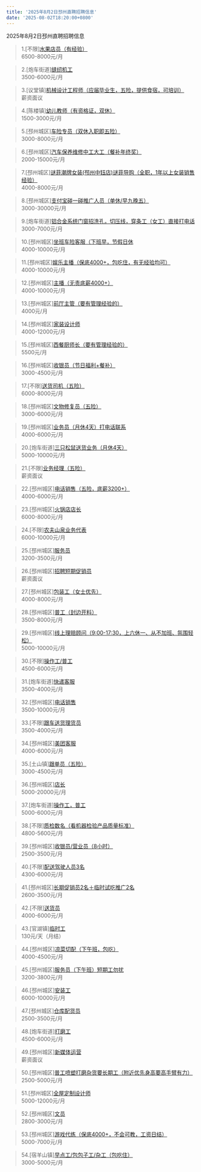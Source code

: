 ```yaml
---
title: '2025年8月2日邳州直聘招聘信息'
date: '2025-08-02T18:20:00+0800'
---
```

2025年8月2日邳州直聘招聘信息
<!--more-->
>1.[不限][水果店员（有经验）](https://www.pizhouzhipin.com/job/40324)<br>
>6500-8000元/月

>2.[炮车街道][缝纫机工](https://www.pizhouzhipin.com/job/36949)<br>
>3500-6000元/月

>3.[议堂镇][机械设计工程师（应届毕业生，五险，提供食宿，可培训）](https://www.pizhouzhipin.com/job/24647)<br>
>薪资面议

>4.[陈楼镇][幼儿教师（有资格证，双休）](https://www.pizhouzhipin.com/job/39082)<br>
>1500-3000元/月

>5.[邳州城区][车险专员（双休入职即五险）](https://www.pizhouzhipin.com/job/35369)<br>
>3000-8000元/月

>6.[邳州城区][汽车保养维修中工大工（餐补年终奖）](https://www.pizhouzhipin.com/job/32157)<br>
>2000-15000元/月

>7.[邳州城区][谜菲潮牌女装(邳州中钰店)谜菲导购（全职，1年以上女装销售经验）](https://www.pizhouzhipin.com/job/38882)<br>
>4000-8000元/月

>8.[邳州城区][支付宝碰一碰推广人员（单休/早九晚五）](https://www.pizhouzhipin.com/job/41789)<br>
>3000-30000元/月

>9.[炮车街道][铝合金系统门窗招洗孔，切压线，穿条工（女工）直接打电话](https://www.pizhouzhipin.com/job/41268)<br>
>3000-7000元/月

>10.[邳州城区][坐班车险客服（下班早，节假日休](https://www.pizhouzhipin.com/job/30881)<br>
>4000-10000元/月

>11.[邳州城区][娱乐主播（保底4000+，包吃住，有无经验均可）](https://www.pizhouzhipin.com/job/41113)<br>
>4000-10000元/月

>12.[邳州城区][主播（无责底薪4000+）](https://www.pizhouzhipin.com/job/41910)<br>
>4000-10000元/月

>13.[邳州城区][前厅主管（要有管理经验的）](https://www.pizhouzhipin.com/job/33486)<br>
>4000元/月

>14.[邳州城区][家装设计师](https://www.pizhouzhipin.com/job/41628)<br>
>4000-12000元/月

>15.[邳州城区][西餐厨师长（要有管理经验的）](https://www.pizhouzhipin.com/job/32028)<br>
>5500元/月

>16.[邳州城区][收银员（节日福利+餐补）](https://www.pizhouzhipin.com/job/30879)<br>
>3000-4500元/月

>17.[不限][送货司机（五险）](https://www.pizhouzhipin.com/job/41911)<br>
>6000-8000元/月

>18.[邳州城区][文物修复员（五险）](https://www.pizhouzhipin.com/job/25185)<br>
>3000-6000元/月

>19.[邳州城区][业务员（月休4天）打电话联系](https://www.pizhouzhipin.com/job/15713)<br>
>4000-6000元/月

>20.[炮车街道][三只松鼠送货业务（月休4天）](https://www.pizhouzhipin.com/job/40752)<br>
>5000-10000元/月

>21.[不限][业务经理（五险）](https://www.pizhouzhipin.com/job/39127)<br>
>薪资面议

>22.[邳州城区][电话销售（五险，底薪3200+）](https://www.pizhouzhipin.com/job/37781)<br>
>4000-6000元/月

>23.[邳州城区][火锅店店长](https://www.pizhouzhipin.com/job/41531)<br>
>6000-8000元/月

>24.[不限][农夫山泉业务代表](https://www.pizhouzhipin.com/job/40795)<br>
>6000-10000元/月

>25.[邳州城区][服务员](https://www.pizhouzhipin.com/job/38414)<br>
>3200-3500元/月

>26.[邳州城区][招聘短期促销员](https://www.pizhouzhipin.com/job/41476)<br>
>薪资面议

>27.[邳州城区][包装工（女士优先）](https://www.pizhouzhipin.com/job/41692)<br>
>4000-8000元/月

>28.[邳州城区][普工（封边开料）](https://www.pizhouzhipin.com/job/41691)<br>
>3500-8000元/月

>29.[邳州城区][线上理赔顾问（9:00-17:30，上六休一、从不加班、氛围轻松）](https://www.pizhouzhipin.com/job/35088)<br>
>5000-10000元/月

>30.[不限][操作工/普工](https://www.pizhouzhipin.com/job/2368)<br>
>4500-6000元/月

>31.[炮车街道][快递客服](https://www.pizhouzhipin.com/job/30626)<br>
>3500-4000元/月

>32.[邳州城区][电话销售](https://www.pizhouzhipin.com/job/41809)<br>
>3500-10000元/月

>33.[不限][跟车送货理货员](https://www.pizhouzhipin.com/job/41924)<br>
>3500-4000元/月

>34.[邳州城区][美团客服](https://www.pizhouzhipin.com/job/40905)<br>
>4000-6000元/月

>35.[土山镇][跟单员（五险）](https://www.pizhouzhipin.com/job/37775)<br>
>3000-4500元/月

>36.[邳州城区][店长](https://www.pizhouzhipin.com/job/41935)<br>
>5000-20000元/月

>37.[炮车街道][操作工，普工](https://www.pizhouzhipin.com/job/30797)<br>
>5000-6000元/月

>38.[不限][质检数名（看机器检验产品质量标准）](https://www.pizhouzhipin.com/job/30855)<br>
>4800-5600元/月

>39.[邳州城区][收银员/营业员（8小时）](https://www.pizhouzhipin.com/job/41591)<br>
>2500-3500元/月

>40.[不限][配送驾驶人员3名](https://www.pizhouzhipin.com/job/41834)<br>
>4300-6000元/月

>41.[邳州城区][长期促销员2名＋临时试吃推广2名](https://www.pizhouzhipin.com/job/41897)<br>
>2600-3500元/月

>42.[不限][送货员](https://www.pizhouzhipin.com/job/41926)<br>
>4000-6000元/月

>43.[官湖镇][临时工](https://www.pizhouzhipin.com/job/35676)<br>
>130元/天（月结）

>44.[邳州城区][凉菜切配（下午班，包吃）](https://www.pizhouzhipin.com/job/25593)<br>
>4000-4500元/月

>45.[邳州城区][服务员（下午班）短期工勿扰](https://www.pizhouzhipin.com/job/36589)<br>
>3200-3800元/月

>46.[邳州城区][安装工](https://www.pizhouzhipin.com/job/34319)<br>
>6000-10000元/月

>47.[邳州城区][仓库配货员](https://www.pizhouzhipin.com/job/41165)<br>
>2500-3500元/月

>48.[炮车街道][打磨工](https://www.pizhouzhipin.com/job/41915)<br>
>4500-6000元/月

>49.[邳州城区][新媒体运营](https://www.pizhouzhipin.com/job/41907)<br>
>薪资面议

>50.[邳州城区][普工喷塑打磨杂货要长期工（附近优先身高要高手臂有力）](https://www.pizhouzhipin.com/job/41608)<br>
>2500-5000元/月

>51.[邳州城区][全屋定制设计师](https://www.pizhouzhipin.com/job/41903)<br>
>5000-12000元/月

>52.[邳州城区][文员](https://www.pizhouzhipin.com/job/41928)<br>
>2800-3000元/月

>53.[邳州城区][游戏代练（保底4000+，不会可教，工资日结）](https://www.pizhouzhipin.com/job/41898)<br>
>5000-7000元/月

>54.[宿羊山镇][早点工/包包子工/杂工（包吃住）](https://www.pizhouzhipin.com/job/41918)<br>
>3000-5000元/月

